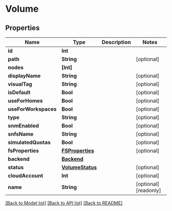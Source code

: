 # Volume

## Properties

Name | Type | Description | Notes
------------ | ------------- | ------------- | -------------
**id** | **Int** |  | 
**path** | **String** |  | [optional] 
**nodes** | **[Int]** |  | 
**displayName** | **String** |  | [optional] 
**visualTag** | **String** |  | [optional] 
**isDefault** | **Bool** |  | [optional] 
**useForHomes** | **Bool** |  | [optional] 
**useForWorkspaces** | **Bool** |  | [optional] 
**type** | **String** |  | [optional] 
**snmEnabled** | **Bool** |  | [optional] 
**snfsName** | **String** |  | [optional] 
**simulatedQuotas** | **Bool** |  | [optional] 
**fsProperties** | [**FSProperties**](FSProperties.md) |  | [optional] 
**backend** | [**Backend**](Backend.md) |  | 
**status** | [**VolumeStatus**](VolumeStatus.md) |  | [optional] 
**cloudAccount** | **Int** |  | [optional] 
**name** | **String** |  | [optional] [readonly] 

[[Back to Model list]](../#documentation-for-models) [[Back to API list]](../#documentation-for-api-endpoints) [[Back to README]](../)


